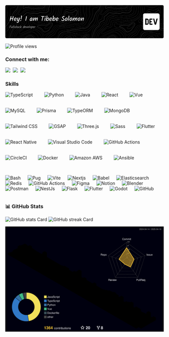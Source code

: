 <div>

<div  width="50%">
<!-- Programmer gif -->
<img src="github-header-image.png">
<!--
<div id="toc">
  <ul align="left" style="list-style: none">
    <summary>
      <h1>
        👋 Hi, my name is Tibebe Solomon
      </h1>
    </summary>
  </ul>
</div>
-->

![Profile views](https://komarev.com/ghpvc/?username=tibex88&label=Profile%20views&color=0e75b6&style=flat)

**<h3 align="left">Connect with me:</h3>** 
<p align="left"><a href="https://twitter.com/https://twitter.com/TibeSolomon" target="_blank"><img src="https://img.shields.io/badge/Twitter-000000?style=for-the-badge&logo=X&logoColor=white" height="28" style="margin-right: 4px"></a> <a href="https://www.linkedin.com/in/tibebe-solomon-278294234/" target="_blank"><img src="https://img.shields.io/badge/LinkedIn-0077B5?style=for-the-badge&logo=linkedin&logoColor=white" height="28" style="margin-right: 4px"></a> <a href="tibesolomon7@gmail.com" target="_blank"><img src="https://img.shields.io/badge/Gmail-D14836?style=for-the-badge&logo=gmail&logoColor=white" height="28" style="margin-right: 4px"></a></p>


 **<h3 align="left">Skills</h3>**

<div style="display: flex; flex-wrap: wrap; gap: 18px; justify-content: left;"><img src="https://img.shields.io/badge/TypeScript-3178C6?logo=typescript&logoColor=white" height="32" alt="TypeScript" style="margin-right: 18px"> <img src="https://img.shields.io/badge/Python-306998?logo=python&logoColor=white" height="32" alt="Python" style="margin-right: 18px"> <img src="https://img.shields.io/badge/Java-007396?logo=java&logoColor=white" height="32" alt="Java" style="margin-right: 18px"> <img src="https://img.shields.io/badge/React-20232A?logo=react&logoColor=61DAFB" height="32" alt="React" style="margin-right: 18px"> <img src="https://img.shields.io/badge/Vue.js-35495E?logo=vue.js&logoColor=4FC08D" height="32" alt="Vue" style="margin-right: 18px"> <img src="https://img.shields.io/badge/MySQL-4479A1?logo=mysql&logoColor=white" height="32" alt="MySQL" style="margin-right: 18px"> <img src="https://img.shields.io/badge/Prisma-2D3748?logo=prisma&logoColor=white" height="32" alt="Prisma" style="margin-right: 18px"> <img src="https://img.shields.io/badge/TypeORM-262627?logo=typeorm&logoColor=white" height="32" alt="TypeORM" style="margin-right: 18px"> <img src="https://img.shields.io/badge/MongoDB-4EA94B?logo=mongodb&logoColor=white" height="32" alt="MongoDB" style="margin-right: 18px"> <img src="https://img.shields.io/badge/Tailwind_CSS-38B2AC?logo=tailwind-css&logoColor=white" height="32" alt="Tailwind CSS" style="margin-right: 18px"> <img src="https://img.shields.io/badge/GSAP-00D084?logo=gsap&logoColor=white" height="32" alt="GSAP" style="margin-right: 18px"> <img src="https://img.shields.io/badge/Three.js-000000?logo=three.js&logoColor=white" height="32" alt="Three.js" style="margin-right: 18px"> <img src="https://skillicons.dev/icons?i=sass" height="32" alt="Sass" style="margin-right: 18px"> <img src="https://img.shields.io/badge/Flutter-02569B?logo=flutter&logoColor=white" height="32" alt="Flutter" style="margin-right: 18px"> <img src="https://img.shields.io/badge/React_Native-20232A?logo=react&logoColor=61DAFB" height="32" alt="React Native" style="margin-right: 18px"> <img src="https://img.shields.io/badge/Visual_Studio_Code-007ACC?logo=visual-studio-code&logoColor=white" height="32" alt="Visual Studio Code" style="margin-right: 18px"> <img src="https://img.shields.io/badge/GitHub_Actions-2088FF?logo=github-actions&logoColor=white" height="32" alt="GitHub Actions" style="margin-right: 18px"> <img src="https://img.shields.io/badge/CircleCI-343434?logo=circleci&logoColor=white" height="32" alt="CircleCI" style="margin-right: 18px"> <img src="https://img.shields.io/badge/Docker-2496ED?logo=docker&logoColor=white" height="32" alt="Docker" style="margin-right: 18px"> <img src="https://img.shields.io/badge/Amazon_AWS-232F3E?logo=amazon-aws&logoColor=white" height="32" alt="Amazon AWS" style="margin-right: 18px"> <img src="https://img.shields.io/badge/Ansible-EE0000?logo=ansible&logoColor=white" height="32" alt="Ansible" style="margin-right: 18px"> 


 
<img src="https://skillicons.dev/icons?i=bash" height="32" alt="Bash" style="margin-right: 18px"> <img src="https://skillicons.dev/icons?i=pug" height="32" alt="Pug" style="margin-right: 18px"> <img src="https://skillicons.dev/icons?i=vite" height="32" alt="Vite" style="margin-right: 18px"> <img src="https://skillicons.dev/icons?i=nextjs" height="32" alt="Nextjs" style="margin-right: 18px"> <img src="https://skillicons.dev/icons?i=babel" height="32" alt="Babel" style="margin-right: 18px"> <img src="https://skillicons.dev/icons?i=elasticsearch" height="32" alt="Elasticsearch" style="margin-right: 18px"> <img src="https://skillicons.dev/icons?i=redis" height="32" alt="Redis" style="margin-right: 18px"> <img src="https://skillicons.dev/icons?i=githubactions" height="32" alt="GitHub Actions" style="margin-right: 18px"> <img src="https://skillicons.dev/icons?i=figma" height="32" alt="Figma" style="margin-right: 18px"> <img src="https://skillicons.dev/icons?i=notion" height="32" alt="Notion" style="margin-right: 18px"> <img src="https://skillicons.dev/icons?i=blender" height="32" alt="Blender" style="margin-right: 18px"> <img src="https://skillicons.dev/icons?i=postman" height="32" alt="Postman" style="margin-right: 18px"> <img src="https://cdn.simpleicons.org/nestjs/E0234E" height="32" alt="NestJs" style="margin-right: 18px"> <img src="https://cdn.simpleicons.org/flask/000000" height="32" alt="Flask" style="margin-right: 18px"> <img src="https://cdn.simpleicons.org/flutter/02569B" height="32" alt="Flutter" style="margin-right: 18px"> <img src="https://cdn.simpleicons.org/godotengine/478CBF" height="32" alt="Godot" style="margin-right: 18px"> <img src="https://cdn.jsdelivr.net/gh/devicons/devicon@latest/icons/github/github-original-wordmark.svg" height="32" alt="GitHub" style="margin-right: 18px"></div>

 **<h3 align="left"> 📊  GitHub Stats</h3>**

<p align="left">
  <img width="48%" src="https://github-readme-stats.vercel.app/api?username=tibex88&theme=react&hide_title=true&hide_rank=false&show_icons=true&include_all_commits=true&count_private=true&line_height=23&hide_border=false&show=prs_merged%2Cprs_merged_percentage&number_format=long" alt="GitHub stats Card" />
  <img width="48%" src="https://streak-stats.demolab.com/?user=tibex88&theme=react&hide_border=false&date_format=M+j%5B%2C+Y%5D&mode=daily&hide_total_contributions=false&hide_current_streak=false&hide_longest_streak=false&card_height=200" alt="GitHub streak Card" />
</p>

![](./profile-3d-contrib/profile-night-rainbow.svg)

<!-- <p align="left">
 // <img width="48%" src="https://github-readme-stats.vercel.app/api/top-langs?username=tibex88&theme=react&hide_title=false&layout=donut-vertical&langs_count=20&hide_progress=true&card_width=400" alt="GitHub top-langs Card" />
//</p>  --
!>
